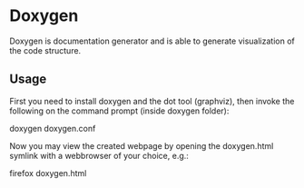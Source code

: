 # Doxygen

Doxygen is documentation generator and is able to generate visualization of the code structure.

## Usage

First you need to install doxygen and the dot tool (graphviz), then invoke the following on the command prompt (inside doxygen folder):

doxygen doxygen.conf

Now you may view the created webpage by opening the doxygen.html symlink with a webbrowser of your choice, e.g.:

firefox doxygen.html
